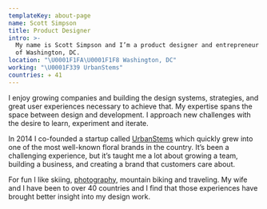 ```yaml
---
templateKey: about-page
name: Scott Simpson
title: Product Designer
intro: >-
  My name is Scott Simpson and I’m a product designer and entrepreneur based out
  of Washington, DC.
location: "\U0001F1FA\U0001F1F8 Washington, DC"
working: "\U0001F339 UrbanStems"
countries: ✈️ 41
---
```

I enjoy growing companies and building the design systems, strategies, and great user experiences necessary to achieve that. My expertise spans the space between design and development. I approach new challenges with the desire to learn, experiment and iterate.

In 2014 I co-founded a startup called [UrbanStems](https://urbanstems.com) which quickly grew into one of the most well-known floral brands in the country. It’s been a challenging experience, but it’s taught me a lot about growing a team, building a business, and creating a brand that customers care about.

For fun I like skiing, [photography](https://instagram.com/scott.dc), mountain biking and traveling. My wife and I have been to over 40 countries and I find that those experiences have brought better insight into my design work.
